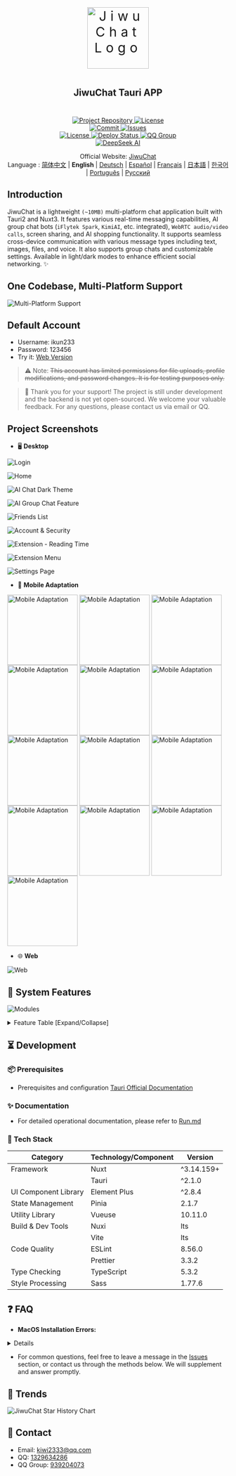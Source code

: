 <div align=center>
 <div align=center margin="10em" style="margin:4em 0 0 0;font-size: 30px;letter-spacing:0.3em;">
<img src="./jiwuchat-tauri.png" width="140px" height="140px" alt="JiwuChat Logo" align=center />
 </div>
 <h2 align=center style="margin: 2em 0;">JiwuChat Tauri APP</h2>

<div>
      <a href="https://github.com/Kiwi233333/JiwuChat" target="_blank">
        <img class="disabled-img-view" src="https://img.shields.io/badge/Github-Project%20Repository-blueviolet.svg?style=plasticr" alt="Project Repository" >
      </a>
      <a href="https://github.com/Kiwi233333/JiwuChat/stargazers" target="_blank">
        <img class="disabled-img-view" alt="License"
          src="https://img.shields.io/github/stars/Kiwi233333/JiwuChat.svg?style=social">
      </a>
    </div>
    <div>
      <a href="https://github.com/Kiwi233333/JiwuChat/commits" target="_blank">
        <img class="disabled-img-view" alt="Commit"
          src="https://img.shields.io/github/commit-activity/m/Kiwi233333/JiwuChat">
      </a>
      <a href="https://github.com/Kiwi233333/JiwuChat/issues" target="_blank">
        <img class="disabled-img-view" alt="Issues" src="https://img.shields.io/github/issues/Kiwi233333/JiwuChat">
      </a>
    </div>
    <div>
      <a href="`https://github.com/Kiwi233333/JiwuChat/blob/main/LICENSE`" target="_blank">
          <img class="disabled-img-view" alt="License"
          src="https://img.shields.io/github/license/Kiwi233333/JiwuChat">
      </a>
      <a href="https://app.netlify.com/sites/jiwuchat/deploys" target="_blank">
          <img src="https://api.netlify.com/api/v1/badges/b68ad9ac-53e5-4c5a-ac56-a8882ffe7697/deploy-status" alt="Deploy Status"/>
      </a>
      <a href="https://qm.qq.com/q/iSaETNVdKw" target="_blank">
        <img src="https://img.shields.io/badge/QQ%20Group:939204073 -blue?logo=tencentqq&logoColor=white" alt="QQ Group"/>
      </a>
    </div>
    <div>
      <a href="https://www.deepseek.com/" target="_blank" style="margin: 2px;">
        <img alt="DeepSeek AI" src="https://github.com/deepseek-ai/DeepSeek-V2/blob/main/figures/badge.svg?raw=true" />
      </a>
    </div>

Official Website: [JiwuChat](https://blog.jiwuchat.top/) <br> Language : [简体中文](../README.md) | **English** | [Deutsch](./README.de.md) | [Español](./README.es.md) | [Français](./README.fr.md) | [日本語](./README.ja.md) | [한국어](./README.ko.md) | [Português](./README.pt.md) | [Русский](./README.ru.md)

</div>

## Introduction

JiwuChat is a lightweight `(~10MB)` multi-platform chat application built with Tauri2 and Nuxt3. It features various real-time messaging capabilities, AI group chat bots (`iFlytek Spark`, `KimiAI`, etc. integrated), `WebRTC audio/video calls`, screen sharing, and AI shopping functionality. It supports seamless cross-device communication with various message types including text, images, files, and voice. It also supports group chats and customizable settings. Available in light/dark modes to enhance efficient social networking. ✨

## One Codebase, Multi-Platform Support

![Multi-Platform Support](./previews.png)

## Default Account

- Username: ikun233
- Password: 123456
- Try it: [Web Version](https://jiwuchat.top/)

> ⚠ Note: ~~This account has limited permissions for file uploads, profile modifications, and password changes. It is for testing purposes only.~~

> 👀 Thank you for your support! The project is still under development and the backend is not yet open-sourced. We welcome your valuable feedback. For any questions, please contact us via email or QQ.

## Project Screenshots

- 🖥️ **Desktop**

![Login](./login.png)

![Home](./desktop/home.png)

![AI Chat Dark Theme](./desktop/home_ai_dark.png)

![AI Group Chat Feature](./desktop/ai.png)

![Friends List](./desktop/friend.png)

![Account & Security](./desktop/safe.png)

![Extension - Reading Time](./desktop/extention_book.png)

![Extension Menu](./desktop/extention_menu.png)

![Settings Page](./desktop/setting.png)

- 📱 **Mobile Adaptation**

<div>
 <img src="./mobile/chat12.png" width = "160" style="display:inline-block;" alt="Mobile Adaptation" align=center />
 <img src="./mobile/chat14.png" width = "160" style="display:inline-block;" alt="Mobile Adaptation" align=center />
 <img src="./mobile/chat13.png" width = "160" style="display:inline-block;" alt="Mobile Adaptation" align=center />
 <img src="./chat7.png" width = "160" style="display:inline-block;" alt="Mobile Adaptation" align=center />
 <img src="./rtc2.png" width = "160" style="display:inline-block;" alt="Mobile Adaptation" align=center />
 <img src="./rtc_remove_desktop.png" width = "160" style="display:inline-block;" alt="Mobile Adaptation" align=center />
 <img src="./mobile/chat8.png" width = "160" style="display:inline-block;" alt="Mobile Adaptation" align=center />
 <img src="./mobile/chat10.png" width = "160" style="display:inline-block;" alt="Mobile Adaptation" align=center />
 <img src="./mobile/chat15.png" width = "160" style="display:inline-block;" alt="Mobile Adaptation" align=center />
 <img src="./mobile/chat11.png" width = "160" style="display:inline-block;" alt="Mobile Adaptation" align=center />
 <img src="./mobile/chat17.png" width = "160" style="display:inline-block;" alt="Mobile Adaptation" align=center />
 <img src="./mobile/chat16.png" width = "160" style="display:inline-block;" alt="Mobile Adaptation" align=center />
 <img src="./mobile/chat9.png" width = "160" style="display:inline-block;" alt="Mobile Adaptation" align=center />
</div>

- 🌐 **Web**

![Web](./web/login.png)

## 🌌 System Features

![Modules](./JiwuChat%20功能导图.png)

<details>
  <summary>Feature Table [Expand/Collapse]</summary>

| Module       | Sub-Module     | Feature Description                                                                | Status |
| ---------- | ---------- | ----------------------------------------------------------------------- | -------- |
| User Module   | Account Management   | User registration, login, historical login account selection                                        | ✅       |
|            | Account Security   | Email/phone binding reminder, device management, account security verification                             | ✅       |
| Message Module   | Basic Chat   | Text messages, image messages, video messages, file uploads, message recall, message read status          | ✅       |
|            | Data Sync   | Multi-device message synchronization, read status synchronization                                            | ✅       |
|            | Advanced Chat   | Quote replies, @mentions, announcements, re-edit recalled messages                         | ✅       |
| Session Module   | Session Management   | Session list, pin sessions, hide sessions, unread count statistics, session sorting                  | ✅       |
| Group Chat Module   | Group Operations   | Create group chat, leave group chat, view group chat details                                        | ✅       |
|            | Group Member Management | Manage group members, set administrators, revoke administrators, get @list                           | ✅       |
| Contacts Module | Friend Operations   | Friend requests, friend search, friend list, reject friend requests, delete friends                    | ✅       |
|            | Profile & Notifications | View friend details, unread request count statistics                                            | ✅       |
| AI Module     | Chat Features   | Private AI chat, group AI chat, multi-AI simultaneous chat                                            | ✅       |
|            | Model Management   | Support for Gemini, Kimi AI, DeepSeek, Silicon Flow and other vendors, model list, token calculation | ✅       |
|            | Plaza Feature   | AI robot plaza display                                                        | ✅       |
| Communication Module   | Audio/Video Calls | WebRTC-based voice calls, video calls, screen sharing                                | ✅       |
|            | Call History   | Call status updates, hang-up records                                                  | ✅       |
| Notification System   | Message Notifications   | Desktop notifications, system tray alerts, ringtone settings, do not disturb                            | ✅       |
| Extension Features   | Comprehensive Integration   | Mall integration, blog integration, update log panel                                        | ✅       |
| Other Modules   | Other Features   | Social chat features, AI shopping features, file download management, translation tools (AI translation/Tencent translation) | ✅       |
|            | Files & Playback | Image viewer, video player, file download, batch image upload                          | ✅       |
|            | Theme Configuration   | Light/dark theme switching, follow system theme, font settings, adaptive layout                      | ✅       |
|            | Platform Compatibility   | Windows, MacOS, Linux, Android, Web adaptation                               | ✅       |

</details>

## ⏳ Development

### 📦 Prerequisites

- Prerequisites and configuration [Tauri Official Documentation](https://tauri.app/start/prerequisites/)

### ✨ Documentation

- For detailed operational documentation, please refer to [Run.md](../Run.md)

### 🔧 Tech Stack

| Category           | Technology/Component    | Version     |
| -------------- | ------------ | ---------- |
| Framework           | Nuxt         | ^3.14.159+ |
|                | Tauri        | ^2.1.0     |
| UI Component Library      | Element Plus | ^2.8.4     |
| State Management       | Pinia        | 2.1.7      |
| Utility Library         | Vueuse       | 10.11.0    |
| Build & Dev Tools | Nuxi         | lts        |
|                | Vite         | lts        |
| Code Quality       | ESLint       | 8.56.0     |
|                | Prettier     | 3.3.2      |
| Type Checking       | TypeScript   | 5.3.2      |
| Style Processing       | Sass         | 1.77.6     |

## ❓ FAQ

- **MacOS Installation Errors:**

<!-- Collapse -->
<details>
When downloading and installing this project on macOS, you may encounter prompts like "Installation package is damaged" or certificate-related issues due to system security mechanisms. Please follow these steps:

1. Open「System Settings」-「Privacy & Security」, and check to allow apps downloaded from "Anywhere" to run (as shown in: img_10.png).
2. If errors persist, please execute the following commands in Terminal:

   **Before installation:**

   ```shell
   sudo xattr -rd com.apple.quarantine /path/to/your/installer/installer-name
   ```

   **If already installed:**

   ```shell
   sudo xattr -r -d com.apple.quarantine /Applications/AppName.app
   ```

</details>

- For common questions, feel free to leave a message in the [Issues](https://github.com/KiWi233333/JiwuChat/Issues) section, or contact us through the methods below. We will supplement and answer promptly.

## 🦾 Trends

![JiwuChat Star History Chart](https://api.star-history.com/svg?repos=KiWi233333/JiwuChat&type=Date)

## 💬 Contact

- Email: [kiwi2333@qq.com](mailto:kiwi2333@qq.com)
- QQ: [1329634286](https://wpa.qq.com/msgrd?v=3&uin=1329634286&site=qqq&menu=yes)
- QQ Group: [939204073](https://qm.qq.com/q/iSaETNVdKw)
